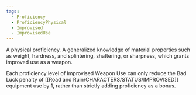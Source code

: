 ```yaml
---
tags:
  - Proficiency
  - ProficiencyPhysical
  - Improvised
  - ImprovisedUse
---
```

A physical proficiency. A generalized knowledge of material properties such as weight, hardness, and splintering, shattering, or sharpness, which grants improved use as a weapon.

Each proficiency level of Improvised Weapon Use can only reduce the Bad Luck penalty of [[Road and Ruin/CHARACTERS/STATUS/IMPROVISED]] equipment use by 1, rather than strictly adding proficiency as a bonus.
